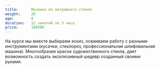 ```yaml
---
title:      Мозаика из витражного стекла
weight:     20
age:        0
duration:   12 занятий по 3 часа
price:      100500
---
```

На курсе мы вместе выбираем эскиз, осваиваем работу с разными инструментами (кусачки, стеклорез, профессиональная шлифовальная машина). Многообразие красок художественного стекла, дает возможность создать эксклюзивный шедевр созданный своими руками.